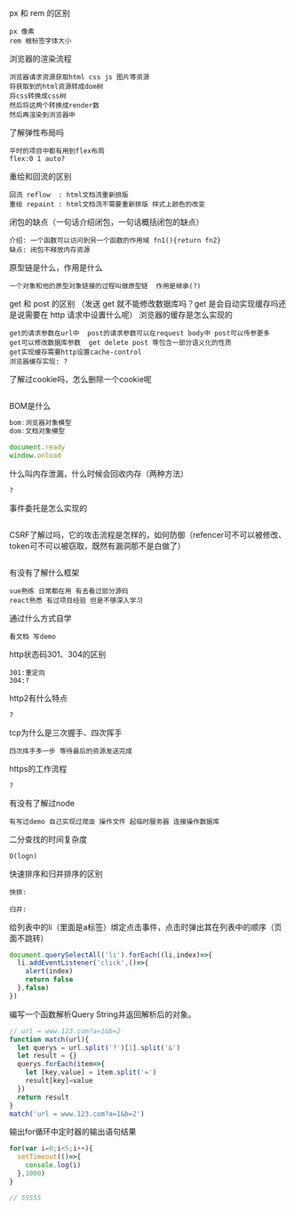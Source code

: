 
px 和 rem 的区别
```
px 像素
rem 根标签字体大小
```
浏览器的渲染流程
```
浏览器请求资源获取html css js 图片等资源
将获取到的html资源转成dom树 
将css转换成css树  
然后将这两个转换成render数 
然后再渲染到浏览器中
```
了解弹性布局吗
```
平时的项目中都有用到flex布局
flex:0 1 auto?
```
重绘和回流的区别
```
回流 reflow  : html文档流重新排版
重绘 repaint : html文档流不需要重新排版 样式上颜色的改变
```
闭包的缺点（一句话介绍闭包，一句话概括闭包的缺点）
```
介绍: 一个函数可以访问到另一个函数的作用域 fn1(){return fn2}
缺点: 闭包不释放内存资源 
```
原型链是什么，作用是什么
```
一个对象和他的原型对象链接的过程叫做原型链  作用是继承(?)
```
get 和 post 的区别 （发送 get 就不能修改数据库吗？get 是会自动实现缓存吗还是说需要在 http 请求中设置什么呢）
浏览器的缓存是怎么实现的
```
get的请求参数在url中  post的请求参数可以在request body中 post可以传参更多
get可以修改数据库参数  get delete post 等包含一部分语义化的性质
get实现缓存需要http设置cache-control 
浏览器缓存实现: ?
```
了解过cookie吗，怎么删除一个cookie呢
```

```
BOM是什么
```js
bom:浏览器对象模型
dom:文档对象模型

document.ready
window.onload
```
什么叫内存泄漏，什么时候会回收内存（两种方法）
```
?
```
事件委托是怎么实现的
```
```

CSRF了解过吗，它的攻击流程是怎样的，如何防御（refencer可不可以被修改、token可不可以被窃取，既然有漏洞那不是白做了）
```

```
有没有了解什么框架
```
vue熟练 日常都在用 有去看过部分源码
react熟悉 有过项目经验 但是不够深入学习
```
通过什么方式自学
```
看文档 写demo
```
http状态码301、304的区别
```
301:重定向
304:?
```
http2有什么特点
```
?
```
tcp为什么是三次握手、四次挥手
```
四次挥手多一步 等待最后的资源发送完成
```
https的工作流程
```
?
```
有没有了解过node
```
有写过demo 自己实现过爬虫 操作文件 起临时服务器 连接操作数据库 
```
二分查找的时间复杂度
```
O(logn)
```

快速排序和归并排序的区别
```
快排:

归并:
```
给列表中的li（里面是a标签）绑定点击事件，点击时弹出其在列表中的顺序（页面不跳转）
```js
document.querySelectAll('li').forEach((li,index)=>{
  li.addEventListener('click',()=>{
    alert(index)
    return false
  },false)
})
```
编写一个函数解析Query String并返回解析后的对象。
```js
// url = www.123.com?a=1&b=2
function match(url){
  let querys = url.split('?')[1].split('&')
  let result = {}
  querys.forEach(item=>{
    let [key,value] = item.split('=')
    result[key]=value
  })
  return result
}
match('url = www.123.com?a=1&b=2')
```
输出for循环中定时器的输出语句结果
```js
for(var i=0;i<5;i++){
  setTimeout(()=>{
    console.log(i)
  },1000)
}

// 55555
```